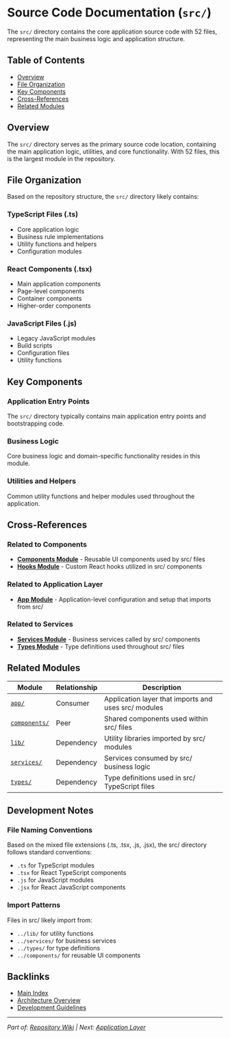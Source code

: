 # Source Code Documentation (`src/`)

The `src/` directory contains the core application source code with 52 files, representing the main business logic and application structure.

## Table of Contents
- [Overview](#overview)
- [File Organization](#file-organization)
- [Key Components](#key-components)
- [Cross-References](#cross-references)
- [Related Modules](#related-modules)

## Overview

The `src/` directory serves as the primary source code location, containing the main application logic, utilities, and core functionality. With 52 files, this is the largest module in the repository.

## File Organization

Based on the repository structure, the `src/` directory likely contains:

### TypeScript Files (.ts)
- Core application logic
- Business rule implementations
- Utility functions and helpers
- Configuration modules

### React Components (.tsx)
- Main application components
- Page-level components
- Container components
- Higher-order components

### JavaScript Files (.js)
- Legacy JavaScript modules
- Build scripts
- Configuration files
- Utility functions

## Key Components

### Application Entry Points
The `src/` directory typically contains main application entry points and bootstrapping code.

### Business Logic
Core business logic and domain-specific functionality resides in this module.

### Utilities and Helpers
Common utility functions and helper modules used throughout the application.

## Cross-References

### Related to Components
- **[Components Module](./components.md)** - Reusable UI components used by src/ files
- **[Hooks Module](./hooks.md)** - Custom React hooks utilized in src/ components

### Related to Application Layer
- **[App Module](./app.md)** - Application-level configuration and setup that imports from src/

### Related to Services
- **[Services Module](./services.md)** - Business services called by src/ components
- **[Types Module](./types.md)** - Type definitions used throughout src/ files

## Related Modules

| Module | Relationship | Description |
|--------|--------------|-------------|
| [`app/`](./app.md) | Consumer | Application layer that imports and uses src/ modules |
| [`components/`](./components.md) | Peer | Shared components used within src/ files |
| [`lib/`](./lib.md) | Dependency | Utility libraries imported by src/ modules |
| [`services/`](./services.md) | Dependency | Services consumed by src/ business logic |
| [`types/`](./types.md) | Dependency | Type definitions used in src/ TypeScript files |

## Development Notes

### File Naming Conventions
Based on the mixed file extensions (.ts, .tsx, .js, .jsx), the src/ directory follows standard conventions:
- `.ts` for TypeScript modules
- `.tsx` for React TypeScript components
- `.js` for JavaScript modules
- `.jsx` for React JavaScript components

### Import Patterns
Files in src/ likely import from:
- `../lib/` for utility functions
- `../services/` for business services
- `../types/` for type definitions
- `../components/` for reusable UI components

## Backlinks

- [Main Index](./README.md#core-modules)
- [Architecture Overview](./architecture.md#source-code-layer)
- [Development Guidelines](./development.md#src-directory-standards)

---
*Part of: [Repository Wiki](./README.md) | Next: [Application Layer](./app.md)*